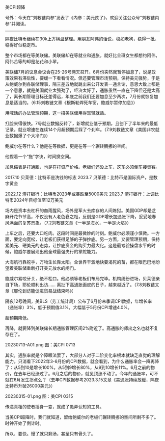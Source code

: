 
美CPI超降

号外：今天在“刘教链内参”发表了《内参：美元跌了》，欢迎关注公众号“刘教链内参”并阅读。

---

隔夜比特币继续在30k上方横盘整理。用朋友阿伟的话说，稳如老狗，稳得一批，稳得好似稳定币。

整个市场都在等美联储。美联储却在等就业和通胀。就好比全班女生都想约阿伟，阿伟苦等的却是花花和小翠。

美联储7月的议息会议会在25-26号两天召开。6月份突然就暂停加息了，说是政策效果有滞后性，要缓一下看看情况。但还要管理市场预期，保持美元强势，于是从鲍威尔到各联储理事，隔三差五地就跳出来公开发表一通言论，意思大致上都是一个意思，就是美国就业太强劲了，经济太好了，通胀虽然一直在下降但还是太高了，离长期管理目标还差得远，年底之前我们还要加息至少两次，7月份就恢复加息是适当的。（6.15刘教链文章《根斯勒焊死车窗，鲍威尔暂停加息》）

用喊话的办法管理预期，这一招美联储用得驾轻就熟。

打脸来得很快。7号就业数据反转了，新增就业低于预期，且创下了半年来的最低记录。就业增速在连续14个月超预期后踩了个刹车。（7.9刘教链文章《美国非农就业数据爆了个大冷门》）

鲍威尔在等什么？他是在等数据，更是在等一个辗转腾挪的空间。

他捏着一个“拖”字诀，时间换空间。

加息缩表是打通胀，也是在打资产价格。老板们还没上车，这车必须倒车接贵客。

2017.10 贝莱德：比特币是洗钱的标志
2023.7 贝莱德：比特币是国际资产，是数字黄金

2022.12 渣打银行：比特币2023年或暴跌至5000美元
2023.7 渣打银行：上调比特币2024年目标值至12万美元

场内是资本去杠杆的血雨腥风，场外是军火去库存的人间炼狱。美国GDP却是芝麻开花节节高，不仅没有人老色衰之相，反倒是GDP增长加通胀下降，妥妥地春风满面的复苏景象。（7.2刘教链文章《一半是海水，一半是火焰》）

上车之后，还要大口吃肉。这段时间是最微妙的时刻。鲍威尔必须谨小慎微。一方面，要定向宽松，让老板们获得足够的子弹抄底。另一方面，又要管理预期，保持紧美元、硬美元的态势，让抄底资金的购买力最大化。这是最考验操盘水平的时候，鲍威尔要展现出他全球最强央行的掌舵能力。

大海航行靠舵手，万物生长靠太阳。全世界干涸地快要渴死的苗，都在眼巴巴地盼望着美联储重新打开美元放水的闸门。

鲍威尔紧咬牙关，绝不松口。他必须等老板们布局完毕。机构纷纷进场，贝莱德亲自下场，耶伦顺利出访…… 离扯下高通胀画皮的日子，越来越近了。（7.8刘教链文章《耶伦到访能促进贸易战结束吗》）

隔夜12号晚间，美BLS（劳工统计局）公布了6月份未季调CPI数据，年增长率（通胀率）3%，低于预期值3.1%，大幅低于5月份CPI增速4.0%。

超预期降低。

再降，就要降到美联储长期通胀管理区间2%附近了。高通胀的师出之名也就不复存在了。

20230713-A01.png
图：美CPI 0713

其实，通胀率就是个障眼法罢了，大部分人对于二阶变化率根本就缺乏直觉的理解能力。只消看下2022年3-6月份的CPI数据，就会看到，为什么通胀率会一降再降了：从5到10是增长100%，从5到9增长80%，从9到10增长11%。6月之前的物价，在去年已经涨过了。6月之后的物价，就见顶涨不动了。今年的通胀率，可不就在6月发生拐点么？（去年CPI数据参考2023.3.15文章《美通胀持续放缓，隔夜比特币升破26000美元》）

20230315-01.png
图：美CPI 0315

传递真相的使者摇身一变，就成了愚弄认知的工具。

当美CPI超降时，我们就知道，留给鲍威尔的老板们辗转腾挪的空间所剩不多了。时钟开始了倒计时。

所以，要快。慢了就只剩汤，甚至只有骨头了。

